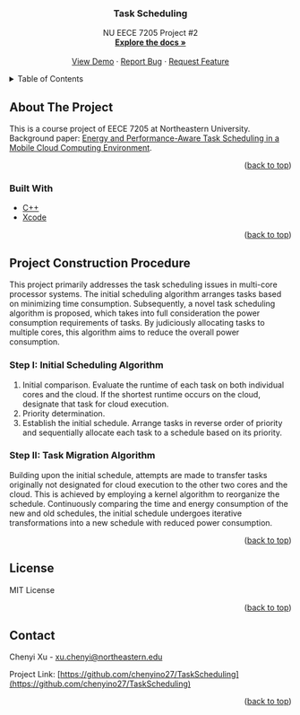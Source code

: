 <a name="readme-top"></a>

<h3 align="center">Task Scheduling</h3>

  <p align="center">
    NU EECE 7205 Project #2
    <br />
    <a href="https://github.com/chenyino27/TaskScheduling"><strong>Explore the docs »</strong></a>
    <br />
    <br />
    <a href="https://github.com/chenyino27/TaskScheduling">View Demo</a>
    ·
    <a href="https://github.com/chenyino27/TaskScheduling/issues">Report Bug</a>
    ·
    <a href="https://github.com/chenyino27/TaskScheduling/issues">Request Feature</a>
  </p>
</div>


<!-- TABLE OF CONTENTS -->
<details>
  <summary>Table of Contents</summary>
  <ol>
    <li>
      <a href="#about-the-project">About The Project</a>
      <ul>
        <li><a href="#built-with">Built With</a></li>
      </ul>
    </li>
    <li>
      <a href="#getting-started">Project Construction Procedure</a>
      <ul>
        <li><a href="#prerequisites">Step I</a></li>
        <li><a href="#installation">Step II</a></li>
      </ul>
    </li>
    <li><a href="#license">License</a></li>
    <li><a href="#contact">Contact</a></li>
  </ol>
</details>



<!-- ABOUT THE PROJECT -->
## About The Project

This is a course project of EECE 7205 at Northeastern University. Background paper: [Energy and Performance-Aware Task Scheduling in a Mobile Cloud Computing
Environment](https://ieeexplore.ieee.org/abstract/document/6973741).

<p align="right">(<a href="#readme-top">back to top</a>)</p>



### Built With

* [C++](https://isocpp.org)
* [Xcode](https://developer.apple.com/documentation/xcode)


<p align="right">(<a href="#readme-top">back to top</a>)</p>



<!-- PROJECT CONSTRUCTION PROCEDURE -->
## Project Construction Procedure

This project primarily addresses the task scheduling issues in multi-core processor systems. The initial scheduling algorithm arranges tasks based on minimizing time consumption. Subsequently, a novel task scheduling algorithm is proposed, which takes into full consideration the power consumption requirements of tasks. By judiciously allocating tasks to multiple cores, this algorithm aims to reduce the overall power consumption.

### Step I: Initial Scheduling Algorithm

1. Initial comparison. Evaluate the runtime of each task on both individual cores and the cloud. If the shortest runtime occurs on the cloud, designate that task for cloud execution.
2. Priority determination.
3. Establish the initial schedule. Arrange tasks in reverse order of priority and sequentially allocate each task to a schedule based on its priority.

### Step II: Task Migration Algorithm

Building upon the initial schedule, attempts are made to transfer tasks originally not designated for cloud execution to the other two cores and the cloud. This is achieved by employing a kernel algorithm to reorganize the schedule. Continuously comparing the time and energy consumption of the new and old schedules, the initial schedule undergoes iterative transformations into a new schedule with reduced power consumption.


<p align="right">(<a href="#readme-top">back to top</a>)</p>


<!-- LICENSE -->
## License

MIT License

<p align="right">(<a href="#readme-top">back to top</a>)</p>



<!-- CONTACT -->
## Contact

Chenyi Xu - xu.chenyi@northeastern.edu

Project Link: [https://github.com/chenyino27/TaskScheduling](https://github.com/chenyino27/TaskScheduling)

<p align="right">(<a href="#readme-top">back to top</a>)</p>

